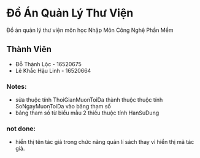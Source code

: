 # Đồ Án Quản Lý Thư Viện
Đồ án quản lý thư viện môn học Nhập Môn Công Nghệ Phần Mềm

## Thành Viên 
* Đỗ Thành Lộc - 16520675
* Lê Khắc Hậu Linh - 16520664

### Notes:
* sửa thuộc tính ThoiGianMuonToiDa thành thuộc thuộc tính SoNgayMuonToiDa vào bảng tham số 
* bảng tham số từ biểu mẫu 2 thiếu thuộc tính HanSuDung

### not done:
* hiển thị tên tác giả trong chức năng quản lí sách thay vì hiển thị mã tác giả.